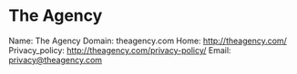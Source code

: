 
# The Agency

Name: The Agency
Domain: theagency.com
Home: http://theagency.com/
Privacy_policy: http://theagency.com/privacy-policy/
Email: privacy@theagency.com
